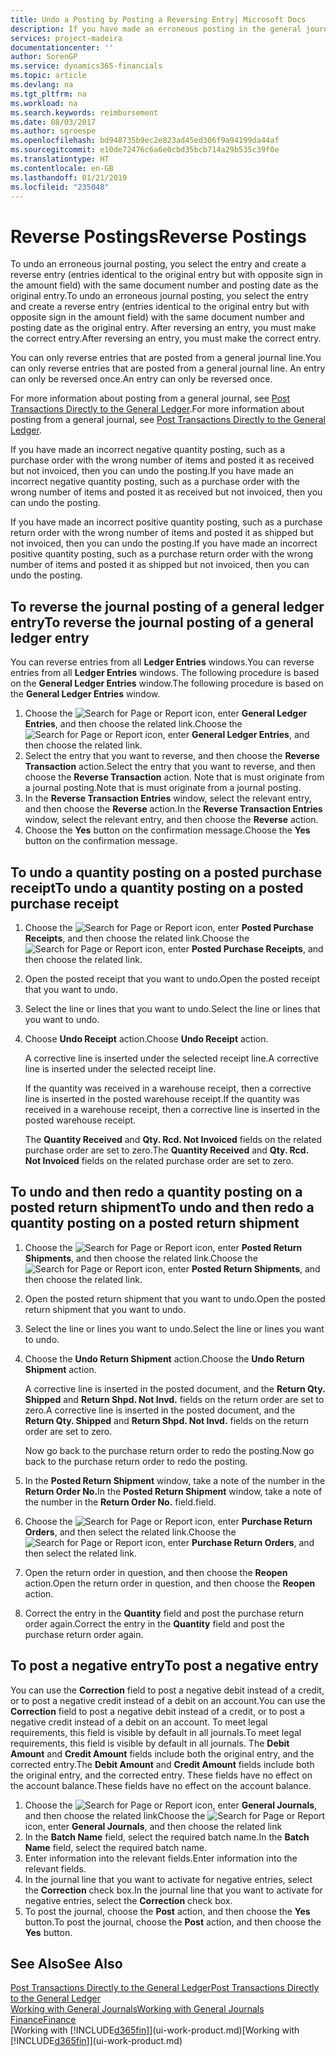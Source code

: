 ```yaml
---
title: Undo a Posting by Posting a Reversing Entry| Microsoft Docs
description: If you have made an erroneous posting in the general journal, then you can use the Reverse Transaction function to undo the posting with a correct audit trail.
services: project-madeira
documentationcenter: ''
author: SorenGP
ms.service: dynamics365-financials
ms.topic: article
ms.devlang: na
ms.tgt_pltfrm: na
ms.workload: na
ms.search.keywords: reimbursement
ms.date: 08/03/2017
ms.author: sgroespe
ms.openlocfilehash: bd948735b9ec2e823ad45ed306f9a94199da44af
ms.sourcegitcommit: e10de72476c6a6e0cbd35bcb714a29b535c39f0e
ms.translationtype: HT
ms.contentlocale: en-GB
ms.lasthandoff: 01/21/2019
ms.locfileid: "235048"
---
```

# <a name="reverse-postings"></a><span data-ttu-id="6f9f0-103">Reverse Postings</span><span class="sxs-lookup"><span data-stu-id="6f9f0-103">Reverse Postings</span></span>
<span data-ttu-id="6f9f0-104">To undo an erroneous journal posting, you select the entry and create a reverse entry (entries identical to the original entry but with opposite sign in the amount field) with the same document number and posting date as the original entry.</span><span class="sxs-lookup"><span data-stu-id="6f9f0-104">To undo an erroneous journal posting, you select the entry and create a reverse entry (entries identical to the original entry but with opposite sign in the amount field) with the same document number and posting date as the original entry.</span></span> <span data-ttu-id="6f9f0-105">After reversing an entry, you must make the correct entry.</span><span class="sxs-lookup"><span data-stu-id="6f9f0-105">After reversing an entry, you must make the correct entry.</span></span>

<span data-ttu-id="6f9f0-106">You can only reverse entries that are posted from a general journal line.</span><span class="sxs-lookup"><span data-stu-id="6f9f0-106">You can only reverse entries that are posted from a general journal line.</span></span> <span data-ttu-id="6f9f0-107">An entry can only be reversed once.</span><span class="sxs-lookup"><span data-stu-id="6f9f0-107">An entry can only be reversed once.</span></span>

<span data-ttu-id="6f9f0-108">For more information about posting from a general journal, see [Post Transactions Directly to the General Ledger](finance-how-post-transactions-directly.md).</span><span class="sxs-lookup"><span data-stu-id="6f9f0-108">For more information about posting from a general journal, see [Post Transactions Directly to the General Ledger](finance-how-post-transactions-directly.md).</span></span>

<span data-ttu-id="6f9f0-109">If you have made an incorrect negative quantity posting, such as a purchase order with the wrong number of items and posted it as received but not invoiced, then you can undo the posting.</span><span class="sxs-lookup"><span data-stu-id="6f9f0-109">If you have made an incorrect negative quantity posting, such as a purchase order with the wrong number of items and posted it as received but not invoiced, then you can undo the posting.</span></span>

<span data-ttu-id="6f9f0-110">If you have made an incorrect positive quantity posting, such as a purchase return order with the wrong number of items and posted it as shipped but not invoiced, then you can undo the posting.</span><span class="sxs-lookup"><span data-stu-id="6f9f0-110">If you have made an incorrect positive quantity posting, such as a purchase return order with the wrong number of items and posted it as shipped but not invoiced, then you can undo the posting.</span></span>   

## <a name="to-reverse-the-journal-posting-of-a-general-ledger-entry"></a><span data-ttu-id="6f9f0-111">To reverse the journal posting of a general ledger entry</span><span class="sxs-lookup"><span data-stu-id="6f9f0-111">To reverse the journal posting of a general ledger entry</span></span>
<span data-ttu-id="6f9f0-112">You can reverse entries from all **Ledger Entries** windows.</span><span class="sxs-lookup"><span data-stu-id="6f9f0-112">You can reverse entries from all **Ledger Entries** windows.</span></span> <span data-ttu-id="6f9f0-113">The following procedure is based on the **General Ledger Entries** window.</span><span class="sxs-lookup"><span data-stu-id="6f9f0-113">The following procedure is based on the **General Ledger Entries** window.</span></span>
1. <span data-ttu-id="6f9f0-114">Choose the ![Search for Page or Report](media/ui-search/search_small.png "Search for Page or Report icon") icon, enter **General Ledger Entries**, and then choose the related link.</span><span class="sxs-lookup"><span data-stu-id="6f9f0-114">Choose the ![Search for Page or Report](media/ui-search/search_small.png "Search for Page or Report icon") icon, enter **General Ledger Entries**, and then choose the related link.</span></span>
2. <span data-ttu-id="6f9f0-115">Select the entry that you want to reverse, and then choose the **Reverse Transaction** action.</span><span class="sxs-lookup"><span data-stu-id="6f9f0-115">Select the entry that you want to reverse, and then choose the **Reverse Transaction** action.</span></span> <span data-ttu-id="6f9f0-116">Note that is must originate from a journal posting.</span><span class="sxs-lookup"><span data-stu-id="6f9f0-116">Note that is must originate from a journal posting.</span></span>
3. <span data-ttu-id="6f9f0-117">In the **Reverse Transaction Entries** window, select the relevant entry, and then choose the **Reverse** action.</span><span class="sxs-lookup"><span data-stu-id="6f9f0-117">In the **Reverse Transaction Entries** window, select the relevant entry, and then choose the **Reverse** action.</span></span>
4. <span data-ttu-id="6f9f0-118">Choose the **Yes** button on the confirmation message.</span><span class="sxs-lookup"><span data-stu-id="6f9f0-118">Choose the **Yes** button on the confirmation message.</span></span>

## <a name="to-undo-a-quantity-posting-on-a-posted-purchase-receipt"></a><span data-ttu-id="6f9f0-119">To undo a quantity posting on a posted purchase receipt</span><span class="sxs-lookup"><span data-stu-id="6f9f0-119">To undo a quantity posting on a posted purchase receipt</span></span>  

1.  <span data-ttu-id="6f9f0-120">Choose the ![Search for Page or Report](media/ui-search/search_small.png "Search for Page or Report icon") icon, enter **Posted Purchase Receipts**, and then choose the related link.</span><span class="sxs-lookup"><span data-stu-id="6f9f0-120">Choose the ![Search for Page or Report](media/ui-search/search_small.png "Search for Page or Report icon") icon, enter **Posted Purchase Receipts**, and then choose the related link.</span></span>  
2.  <span data-ttu-id="6f9f0-121">Open the posted receipt that you want to undo.</span><span class="sxs-lookup"><span data-stu-id="6f9f0-121">Open the posted receipt that you want to undo.</span></span>  
3.  <span data-ttu-id="6f9f0-122">Select the line or lines that you want to undo.</span><span class="sxs-lookup"><span data-stu-id="6f9f0-122">Select the line or lines that you want to undo.</span></span>  
4.  <span data-ttu-id="6f9f0-123">Choose **Undo Receipt** action.</span><span class="sxs-lookup"><span data-stu-id="6f9f0-123">Choose **Undo Receipt** action.</span></span>

    <span data-ttu-id="6f9f0-124">A corrective line is inserted under the selected receipt line.</span><span class="sxs-lookup"><span data-stu-id="6f9f0-124">A corrective line is inserted under the selected receipt line.</span></span>  

    <span data-ttu-id="6f9f0-125">If the quantity was received in a warehouse receipt, then a corrective line is inserted in the posted warehouse receipt.</span><span class="sxs-lookup"><span data-stu-id="6f9f0-125">If the quantity was received in a warehouse receipt, then a corrective line is inserted in the posted warehouse receipt.</span></span>  

    <span data-ttu-id="6f9f0-126">The **Quantity Received** and **Qty. Rcd. Not Invoiced** fields on the related purchase order are set to zero.</span><span class="sxs-lookup"><span data-stu-id="6f9f0-126">The **Quantity Received** and **Qty. Rcd. Not Invoiced** fields on the related purchase order are set to zero.</span></span>

## <a name="to-undo-and-then-redo-a-quantity-posting-on-a-posted-return-shipment"></a><span data-ttu-id="6f9f0-127">To undo and then redo a quantity posting on a posted return shipment</span><span class="sxs-lookup"><span data-stu-id="6f9f0-127">To undo and then redo a quantity posting on a posted return shipment</span></span>

1.  <span data-ttu-id="6f9f0-128">Choose the ![Search for Page or Report](media/ui-search/search_small.png "Search for Page or Report icon") icon, enter **Posted Return Shipments**, and then choose the related link.</span><span class="sxs-lookup"><span data-stu-id="6f9f0-128">Choose the ![Search for Page or Report](media/ui-search/search_small.png "Search for Page or Report icon") icon, enter **Posted Return Shipments**, and then choose the related link.</span></span>  
2.  <span data-ttu-id="6f9f0-129">Open the posted return shipment that you want to undo.</span><span class="sxs-lookup"><span data-stu-id="6f9f0-129">Open the posted return shipment that you want to undo.</span></span>
3. <span data-ttu-id="6f9f0-130">Select the line or lines you want to undo.</span><span class="sxs-lookup"><span data-stu-id="6f9f0-130">Select the line or lines you want to undo.</span></span>  

4.  <span data-ttu-id="6f9f0-131">Choose the **Undo Return Shipment** action.</span><span class="sxs-lookup"><span data-stu-id="6f9f0-131">Choose the **Undo Return Shipment** action.</span></span>  

    <span data-ttu-id="6f9f0-132">A corrective line is inserted in the posted document, and the **Return Qty. Shipped** and **Return Shpd. Not Invd.** fields on the return order are set to zero.</span><span class="sxs-lookup"><span data-stu-id="6f9f0-132">A corrective line is inserted in the posted document, and the **Return Qty. Shipped** and **Return Shpd. Not Invd.** fields on the return order are set to zero.</span></span>  

    <span data-ttu-id="6f9f0-133">Now go back to the purchase return order to redo the posting.</span><span class="sxs-lookup"><span data-stu-id="6f9f0-133">Now go back to the purchase return order to redo the posting.</span></span>  

5.  <span data-ttu-id="6f9f0-134">In the **Posted Return Shipment** window, take a note of the number in the **Return Order No.**</span><span class="sxs-lookup"><span data-stu-id="6f9f0-134">In the **Posted Return Shipment** window, take a note of the number in the **Return Order No.**</span></span> <span data-ttu-id="6f9f0-135">field.</span><span class="sxs-lookup"><span data-stu-id="6f9f0-135">field.</span></span>  
6.  <span data-ttu-id="6f9f0-136">Choose the ![Search for Page or Report](media/ui-search/search_small.png "Search for Page or Report icon") icon, enter **Purchase Return Orders**, and then select the related link.</span><span class="sxs-lookup"><span data-stu-id="6f9f0-136">Choose the ![Search for Page or Report](media/ui-search/search_small.png "Search for Page or Report icon") icon, enter **Purchase Return Orders**, and then select the related link.</span></span>  
7.  <span data-ttu-id="6f9f0-137">Open the return order in question, and then choose the **Reopen** action.</span><span class="sxs-lookup"><span data-stu-id="6f9f0-137">Open the return order in question, and then choose the **Reopen** action.</span></span>  
8.  <span data-ttu-id="6f9f0-138">Correct the entry in the **Quantity** field and post the purchase return order again.</span><span class="sxs-lookup"><span data-stu-id="6f9f0-138">Correct the entry in the **Quantity** field and post the purchase return order again.</span></span>  

## <a name="to-post-a-negative-entry"></a><span data-ttu-id="6f9f0-139">To post a negative entry</span><span class="sxs-lookup"><span data-stu-id="6f9f0-139">To post a negative entry</span></span>  
<span data-ttu-id="6f9f0-140">You can use the **Correction** field to post a negative debit instead of a credit, or to post a negative credit instead of a debit on an account.</span><span class="sxs-lookup"><span data-stu-id="6f9f0-140">You can use the **Correction** field to post a negative debit instead of a credit, or to post a negative credit instead of a debit on an account.</span></span> <span data-ttu-id="6f9f0-141">To meet legal requirements, this field is visible by default in all journals.</span><span class="sxs-lookup"><span data-stu-id="6f9f0-141">To meet legal requirements, this field is visible by default in all journals.</span></span> <span data-ttu-id="6f9f0-142">The **Debit Amount** and **Credit Amount** fields include both the original entry, and the corrected entry.</span><span class="sxs-lookup"><span data-stu-id="6f9f0-142">The **Debit Amount** and **Credit Amount** fields include both the original entry, and the corrected entry.</span></span> <span data-ttu-id="6f9f0-143">These fields have no effect on the account balance.</span><span class="sxs-lookup"><span data-stu-id="6f9f0-143">These fields have no effect on the account balance.</span></span>  

1.  <span data-ttu-id="6f9f0-144">Choose the ![Search for Page or Report](media/ui-search/search_small.png "Search for Page or Report icon") icon, enter **General Journals**, and then choose the related link</span><span class="sxs-lookup"><span data-stu-id="6f9f0-144">Choose the ![Search for Page or Report](media/ui-search/search_small.png "Search for Page or Report icon") icon, enter **General Journals**, and then choose the related link</span></span>  
2.  <span data-ttu-id="6f9f0-145">In the **Batch Name** field, select the required batch name.</span><span class="sxs-lookup"><span data-stu-id="6f9f0-145">In the **Batch Name** field, select the required batch name.</span></span>  
3.  <span data-ttu-id="6f9f0-146">Enter information into the relevant fields.</span><span class="sxs-lookup"><span data-stu-id="6f9f0-146">Enter information into the relevant fields.</span></span>  
4.  <span data-ttu-id="6f9f0-147">In the journal line that you want to activate for negative entries, select the **Correction** check box.</span><span class="sxs-lookup"><span data-stu-id="6f9f0-147">In the journal line that you want to activate for negative entries, select the **Correction** check box.</span></span>  
5.  <span data-ttu-id="6f9f0-148">To post the journal, choose the **Post** action, and then choose the **Yes** button.</span><span class="sxs-lookup"><span data-stu-id="6f9f0-148">To post the journal, choose the **Post** action, and then choose the **Yes** button.</span></span>

## <a name="see-also"></a><span data-ttu-id="6f9f0-149">See Also</span><span class="sxs-lookup"><span data-stu-id="6f9f0-149">See Also</span></span>
[<span data-ttu-id="6f9f0-150">Post Transactions Directly to the General Ledger</span><span class="sxs-lookup"><span data-stu-id="6f9f0-150">Post Transactions Directly to the General Ledger</span></span>](finance-how-post-transactions-directly.md)  
[<span data-ttu-id="6f9f0-151">Working with General Journals</span><span class="sxs-lookup"><span data-stu-id="6f9f0-151">Working with General Journals</span></span>](ui-work-general-journals.md)  
[<span data-ttu-id="6f9f0-152">Finance</span><span class="sxs-lookup"><span data-stu-id="6f9f0-152">Finance</span></span>](finance.md)  
<span data-ttu-id="6f9f0-153">[Working with [!INCLUDE[d365fin](includes/d365fin_md.md)]](ui-work-product.md)</span><span class="sxs-lookup"><span data-stu-id="6f9f0-153">[Working with [!INCLUDE[d365fin](includes/d365fin_md.md)]](ui-work-product.md)</span></span>  
